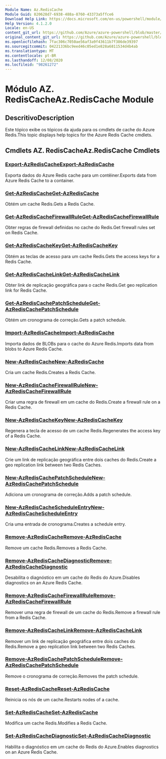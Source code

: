 ```yaml
---
Module Name: Az.RedisCache
Module Guid: 820628d7-6938-488a-8760-43373a5ffce6
Download Help Link: https://docs.microsoft.com/en-us/powershell/module/az.rediscache
Help Version: 4.1.2.0
Locale: en-US
content_git_url: https://github.com/Azure/azure-powershell/blob/master/src/RedisCache/RedisCache/help/Az.RedisCache.md
original_content_git_url: https://github.com/Azure/azure-powershell/blob/master/src/RedisCache/RedisCache/help/Az.RedisCache.md
ms.openlocfilehash: 7fac306c7050ae56af3a9f43611b7f386de39397
ms.sourcegitcommit: 04221336bc9eed46c05ed1e828a6811534d4b4ab
ms.translationtype: MT
ms.contentlocale: pt-BR
ms.lasthandoff: 12/08/2020
ms.locfileid: "98261272"
---
```

# <span data-ttu-id="3a8f3-101">Módulo AZ. RedisCache</span><span class="sxs-lookup"><span data-stu-id="3a8f3-101">Az.RedisCache Module</span></span>
## <span data-ttu-id="3a8f3-102">Descritivo</span><span class="sxs-lookup"><span data-stu-id="3a8f3-102">Description</span></span>
<span data-ttu-id="3a8f3-103">Este tópico exibe os tópicos da ajuda para os cmdlets de cache do Azure Redis.</span><span class="sxs-lookup"><span data-stu-id="3a8f3-103">This topic displays help topics for the Azure Redis Cache cmdlets.</span></span>

## <span data-ttu-id="3a8f3-104">Cmdlets AZ. RedisCache</span><span class="sxs-lookup"><span data-stu-id="3a8f3-104">Az.RedisCache Cmdlets</span></span>
### [<span data-ttu-id="3a8f3-105">Export-AzRedisCache</span><span class="sxs-lookup"><span data-stu-id="3a8f3-105">Export-AzRedisCache</span></span>](Export-AzRedisCache.md)
<span data-ttu-id="3a8f3-106">Exporta dados do Azure Redis cache para um contêiner.</span><span class="sxs-lookup"><span data-stu-id="3a8f3-106">Exports data from Azure Redis Cache to a container.</span></span>

### [<span data-ttu-id="3a8f3-107">Get-AzRedisCache</span><span class="sxs-lookup"><span data-stu-id="3a8f3-107">Get-AzRedisCache</span></span>](Get-AzRedisCache.md)
<span data-ttu-id="3a8f3-108">Obtém um cache Redis.</span><span class="sxs-lookup"><span data-stu-id="3a8f3-108">Gets a Redis Cache.</span></span>

### [<span data-ttu-id="3a8f3-109">Get-AzRedisCacheFirewallRule</span><span class="sxs-lookup"><span data-stu-id="3a8f3-109">Get-AzRedisCacheFirewallRule</span></span>](Get-AzRedisCacheFirewallRule.md)
<span data-ttu-id="3a8f3-110">Obter regras de firewall definidas no cache do Redis.</span><span class="sxs-lookup"><span data-stu-id="3a8f3-110">Get firewall rules set on Redis Cache.</span></span>

### [<span data-ttu-id="3a8f3-111">Get-AzRedisCacheKey</span><span class="sxs-lookup"><span data-stu-id="3a8f3-111">Get-AzRedisCacheKey</span></span>](Get-AzRedisCacheKey.md)
<span data-ttu-id="3a8f3-112">Obtém as teclas de acesso para um cache Redis.</span><span class="sxs-lookup"><span data-stu-id="3a8f3-112">Gets the access keys for a Redis Cache.</span></span>

### [<span data-ttu-id="3a8f3-113">Get-AzRedisCacheLink</span><span class="sxs-lookup"><span data-stu-id="3a8f3-113">Get-AzRedisCacheLink</span></span>](Get-AzRedisCacheLink.md)
<span data-ttu-id="3a8f3-114">Obter link de replicação geográfica para o cache Redis.</span><span class="sxs-lookup"><span data-stu-id="3a8f3-114">Get geo replication link for Redis Cache.</span></span>

### [<span data-ttu-id="3a8f3-115">Get-AzRedisCachePatchSchedule</span><span class="sxs-lookup"><span data-stu-id="3a8f3-115">Get-AzRedisCachePatchSchedule</span></span>](Get-AzRedisCachePatchSchedule.md)
<span data-ttu-id="3a8f3-116">Obtém um cronograma de correção.</span><span class="sxs-lookup"><span data-stu-id="3a8f3-116">Gets a patch schedule.</span></span>

### [<span data-ttu-id="3a8f3-117">Import-AzRedisCache</span><span class="sxs-lookup"><span data-stu-id="3a8f3-117">Import-AzRedisCache</span></span>](Import-AzRedisCache.md)
<span data-ttu-id="3a8f3-118">Importa dados de BLOBs para o cache do Azure Redis.</span><span class="sxs-lookup"><span data-stu-id="3a8f3-118">Imports data from blobs to Azure Redis Cache.</span></span>

### [<span data-ttu-id="3a8f3-119">New-AzRedisCache</span><span class="sxs-lookup"><span data-stu-id="3a8f3-119">New-AzRedisCache</span></span>](New-AzRedisCache.md)
<span data-ttu-id="3a8f3-120">Cria um cache Redis.</span><span class="sxs-lookup"><span data-stu-id="3a8f3-120">Creates a Redis Cache.</span></span>

### [<span data-ttu-id="3a8f3-121">New-AzRedisCacheFirewallRule</span><span class="sxs-lookup"><span data-stu-id="3a8f3-121">New-AzRedisCacheFirewallRule</span></span>](New-AzRedisCacheFirewallRule.md)
<span data-ttu-id="3a8f3-122">Criar uma regra de firewall em um cache do Redis.</span><span class="sxs-lookup"><span data-stu-id="3a8f3-122">Create a firewall rule on a Redis Cache.</span></span>

### [<span data-ttu-id="3a8f3-123">New-AzRedisCacheKey</span><span class="sxs-lookup"><span data-stu-id="3a8f3-123">New-AzRedisCacheKey</span></span>](New-AzRedisCacheKey.md)
<span data-ttu-id="3a8f3-124">Regenera a tecla de acesso de um cache Redis.</span><span class="sxs-lookup"><span data-stu-id="3a8f3-124">Regenerates the access key of a Redis Cache.</span></span>

### [<span data-ttu-id="3a8f3-125">New-AzRedisCacheLink</span><span class="sxs-lookup"><span data-stu-id="3a8f3-125">New-AzRedisCacheLink</span></span>](New-AzRedisCacheLink.md)
<span data-ttu-id="3a8f3-126">Crie um link de replicação geográfica entre dois caches do Redis.</span><span class="sxs-lookup"><span data-stu-id="3a8f3-126">Create a geo replication link between two Redis Caches.</span></span>

### [<span data-ttu-id="3a8f3-127">New-AzRedisCachePatchSchedule</span><span class="sxs-lookup"><span data-stu-id="3a8f3-127">New-AzRedisCachePatchSchedule</span></span>](New-AzRedisCachePatchSchedule.md)
<span data-ttu-id="3a8f3-128">Adiciona um cronograma de correção.</span><span class="sxs-lookup"><span data-stu-id="3a8f3-128">Adds a patch schedule.</span></span>

### [<span data-ttu-id="3a8f3-129">New-AzRedisCacheScheduleEntry</span><span class="sxs-lookup"><span data-stu-id="3a8f3-129">New-AzRedisCacheScheduleEntry</span></span>](New-AzRedisCacheScheduleEntry.md)
<span data-ttu-id="3a8f3-130">Cria uma entrada de cronograma.</span><span class="sxs-lookup"><span data-stu-id="3a8f3-130">Creates a schedule entry.</span></span>

### [<span data-ttu-id="3a8f3-131">Remove-AzRedisCache</span><span class="sxs-lookup"><span data-stu-id="3a8f3-131">Remove-AzRedisCache</span></span>](Remove-AzRedisCache.md)
<span data-ttu-id="3a8f3-132">Remove um cache Redis.</span><span class="sxs-lookup"><span data-stu-id="3a8f3-132">Removes a Redis Cache.</span></span>

### [<span data-ttu-id="3a8f3-133">Remove-AzRedisCacheDiagnostic</span><span class="sxs-lookup"><span data-stu-id="3a8f3-133">Remove-AzRedisCacheDiagnostic</span></span>](Remove-AzRedisCacheDiagnostic.md)
<span data-ttu-id="3a8f3-134">Desabilita o diagnóstico em um cache do Redis do Azure.</span><span class="sxs-lookup"><span data-stu-id="3a8f3-134">Disables diagnostics on an Azure Redis Cache.</span></span>

### [<span data-ttu-id="3a8f3-135">Remove-AzRedisCacheFirewallRule</span><span class="sxs-lookup"><span data-stu-id="3a8f3-135">Remove-AzRedisCacheFirewallRule</span></span>](Remove-AzRedisCacheFirewallRule.md)
<span data-ttu-id="3a8f3-136">Remover uma regra de firewall de um cache do Redis.</span><span class="sxs-lookup"><span data-stu-id="3a8f3-136">Remove a firewall rule from a Redis Cache.</span></span>

### [<span data-ttu-id="3a8f3-137">Remove-AzRedisCacheLink</span><span class="sxs-lookup"><span data-stu-id="3a8f3-137">Remove-AzRedisCacheLink</span></span>](Remove-AzRedisCacheLink.md)
<span data-ttu-id="3a8f3-138">Remover um link de replicação geográfica entre dois caches do Redis.</span><span class="sxs-lookup"><span data-stu-id="3a8f3-138">Remove a geo replication link between two Redis Caches.</span></span>

### [<span data-ttu-id="3a8f3-139">Remove-AzRedisCachePatchSchedule</span><span class="sxs-lookup"><span data-stu-id="3a8f3-139">Remove-AzRedisCachePatchSchedule</span></span>](Remove-AzRedisCachePatchSchedule.md)
<span data-ttu-id="3a8f3-140">Remove o cronograma de correção.</span><span class="sxs-lookup"><span data-stu-id="3a8f3-140">Removes the patch schedule.</span></span>

### [<span data-ttu-id="3a8f3-141">Reset-AzRedisCache</span><span class="sxs-lookup"><span data-stu-id="3a8f3-141">Reset-AzRedisCache</span></span>](Reset-AzRedisCache.md)
<span data-ttu-id="3a8f3-142">Reinicia os nós de um cache.</span><span class="sxs-lookup"><span data-stu-id="3a8f3-142">Restarts nodes of a cache.</span></span>

### [<span data-ttu-id="3a8f3-143">Set-AzRedisCache</span><span class="sxs-lookup"><span data-stu-id="3a8f3-143">Set-AzRedisCache</span></span>](Set-AzRedisCache.md)
<span data-ttu-id="3a8f3-144">Modifica um cache Redis.</span><span class="sxs-lookup"><span data-stu-id="3a8f3-144">Modifies a Redis Cache.</span></span>

### [<span data-ttu-id="3a8f3-145">Set-AzRedisCacheDiagnostic</span><span class="sxs-lookup"><span data-stu-id="3a8f3-145">Set-AzRedisCacheDiagnostic</span></span>](Set-AzRedisCacheDiagnostic.md)
<span data-ttu-id="3a8f3-146">Habilita o diagnóstico em um cache do Redis do Azure.</span><span class="sxs-lookup"><span data-stu-id="3a8f3-146">Enables diagnostics on an Azure Redis Cache.</span></span>

